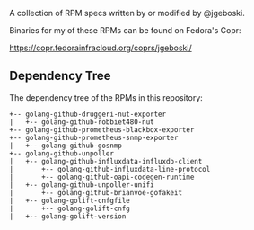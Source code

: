 A collection of RPM specs written by or modified by @jgeboski.

Binaries for my of these RPMs can be found on Fedora's Copr:

https://copr.fedorainfracloud.org/coprs/jgeboski/


## Dependency Tree

The dependency tree of the RPMs in this repository:

```
+-- golang-github-druggeri-nut-exporter
|   +-- golang-github-robbiet480-nut
+-- golang-github-prometheus-blackbox-exporter
+-- golang-github-prometheus-snmp-exporter
|   +-- golang-github-gosnmp
+-- golang-github-unpoller
|   +-- golang-github-influxdata-influxdb-client
|       +-- golang-github-influxdata-line-protocol
|       +-- golang-github-oapi-codegen-runtime
|   +-- golang-github-unpoller-unifi
|       +-- golang-github-brianvoe-gofakeit
|   +-- golang-golift-cnfgfile
|       +-- golang-golift-cnfg
|   +-- golang-golift-version
```

